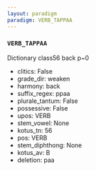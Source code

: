 ```yaml
---
layout: paradigm
paradigm: VERB_TAPPAA
---
```

### ` VERB_TAPPAA `

Dictionary class56 back p~0
* clitics: False
* grade_dir: weaken
* harmony: back
* suffix_regex: ppaa
* plurale_tantum: False
* possessive: False
* upos: VERB
* stem_vowel: None
* kotus_tn: 56
* pos: VERB
* stem_diphthong: None
* kotus_av: B
* deletion: paa
